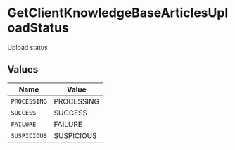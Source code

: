 # GetClientKnowledgeBaseArticlesUploadStatus

Upload status


## Values

| Name         | Value        |
| ------------ | ------------ |
| `PROCESSING` | PROCESSING   |
| `SUCCESS`    | SUCCESS      |
| `FAILURE`    | FAILURE      |
| `SUSPICIOUS` | SUSPICIOUS   |